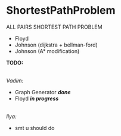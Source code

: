 
# ShortestPathProblem
ALL PAIRS SHORTEST PATH PROBLEM 
- Floyd
- Johnson (dijkstra + bellman-ford)
- Johnson (A* modification)

**TODO:** 

<br> *Vadim:* 
- Graph Generator ***done***
- Floyd ***in progress***

<br> *Ilya:* 
- smt u should do
